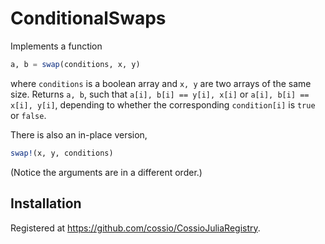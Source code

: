 # ConditionalSwaps

Implements a function 

```julia
a, b = swap(conditions, x, y)
```

where `conditions` is a boolean array and `x, y` are two arrays of the same size. Returns `a, b`, such that `a[i], b[i] == y[i], x[i]` or `a[i], b[i] == x[i], y[i]`, depending to whether the corresponding `condition[i]` is `true` or `false`.

There is also an in-place version,

```julia
swap!(x, y, conditions)
```

(Notice the arguments are in a different order.)


## Installation

Registered at https://github.com/cossio/CossioJuliaRegistry.